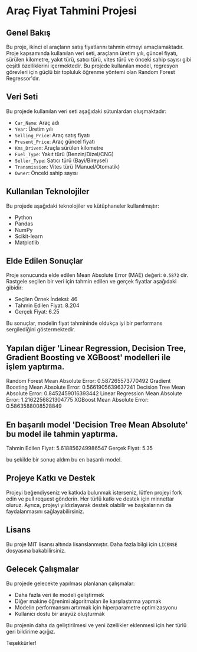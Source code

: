# Araç Fiyat Tahmini Projesi

## Genel Bakış

Bu proje, ikinci el araçların satış fiyatlarını tahmin etmeyi amaçlamaktadır. Proje kapsamında kullanılan veri seti, araçların üretim yılı, güncel fiyatı, sürülen kilometre, yakıt türü, satıcı türü, vites türü ve önceki sahip sayısı gibi çeşitli özelliklerini içermektedir. Bu projede kullanılan model, regresyon görevleri için güçlü bir topluluk öğrenme yöntemi olan Random Forest Regressor'dır.

## Veri Seti

Bu projede kullanılan veri seti aşağıdaki sütunlardan oluşmaktadır:
- `Car_Name`: Araç adı
- `Year`: Üretim yılı
- `Selling_Price`: Araç satış fiyatı
- `Present_Price`: Araç güncel fiyatı
- `Kms_Driven`: Araçla sürülen kilometre
- `Fuel_Type`: Yakıt türü (Benzin/Dizel/CNG)
- `Seller_Type`: Satıcı türü (Bayi/Bireysel)
- `Transmission`: Vites türü (Manuel/Otomatik)
- `Owner`: Önceki sahip sayısı

## Kullanılan Teknolojiler

Bu projede aşağıdaki teknolojiler ve kütüphaneler kullanılmıştır:
- Python
- Pandas
- NumPy
- Scikit-learn
- Matplotlib

## Elde Edilen Sonuçlar

Proje sonucunda elde edilen Mean Absolute Error (MAE) değeri: `0.5872` dir. Rastgele seçilen bir veri için tahmin edilen ve gerçek fiyatlar aşağıdaki gibidir:

- Seçilen Örnek İndeksi: 46
- Tahmin Edilen Fiyat: 8.204
- Gerçek Fiyat: 6.25

Bu sonuçlar, modelin fiyat tahmininde oldukça iyi bir performans sergilediğini göstermektedir.

## Yapılan diğer 'Linear Regression, Decision Tree, Gradient Boosting ve XGBoost' modelleri ile işlem yaptırma.

Random Forest Mean Absolute Error: 0.587265573770492
Gradient Boosting Mean Absolute Error: 0.5661905639637241
Decision Tree Mean Absolute Error: 0.8452459016393442
Linear Regression Mean Absolute Error: 1.2162256821304775
XGBoost Mean Absolute Error: 0.5863588008528849

## En başarılı model 'Decision Tree Mean Absolute' bu model ile tahmin yaptırma.

Tahmin Edilen Fiyat: 5.618856249986547
Gerçek Fiyat: 5.35

bu şekilde bir sonuç aldım bu en başarılı model.

## Projeye Katkı ve Destek 

Projeyi beğendiyseniz ve katkıda bulunmak isterseniz, lütfen projeyi fork edin ve pull request gönderin. Her türlü katkı ve destek için minnettar oluruz. Ayrıca, projeyi yıldızlayarak destek olabilir ve başkalarının da faydalanmasını sağlayabilirsiniz.

## Lisans

Bu proje MIT lisansı altında lisanslanmıştır. Daha fazla bilgi için `LICENSE` dosyasına bakabilirsiniz.

## Gelecek Çalışmalar

Bu projede gelecekte yapılması planlanan çalışmalar:
- Daha fazla veri ile modeli geliştirmek
- Diğer makine öğrenimi algoritmaları ile karşılaştırma yapmak
- Modelin performansını artırmak için hiperparametre optimizasyonu
- Kullanıcı dostu bir arayüz oluşturmak

Bu projenin daha da geliştirilmesi ve yeni özellikler eklenmesi için her türlü geri bildirime açığız.

Teşekkürler!
